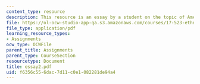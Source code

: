 ```yaml
---
content_type: resource
description: This resource is an essay by a student on the topic of American poverty.
file: https://ol-ocw-studio-app-qa.s3.amazonaws.com/courses/17-523-ethnicity-and-race-in-world-politics-fall-2005/f6356c556dac7d11c0e1082281de94a4_essay2.pdf
file_type: application/pdf
learning_resource_types:
- Assignments
ocw_type: OCWFile
parent_title: Assignments
parent_type: CourseSection
resourcetype: Document
title: essay2.pdf
uid: f6356c55-6dac-7d11-c0e1-082281de94a4
---
```

